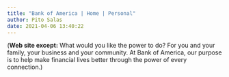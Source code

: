 ```yaml
---
title: "Bank of America | Home | Personal"
author: Pito Salas
date: 2021-04-06 13:40:22
---
```



(**Web site except:** What would you like the power to do? For you and your family, your business and your community. At Bank of America, our purpose is to help make financial lives better through the power of every connection.) 

